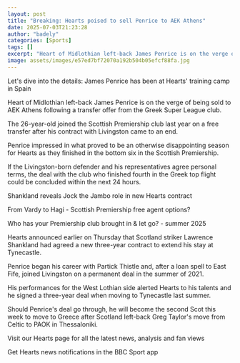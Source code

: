 ```yaml
---
layout: post
title: "Breaking: Hearts poised to sell Penrice to AEK Athens"
date: 2025-07-03T21:23:28
author: "badely"
categories: [Sports]
tags: []
excerpt: "Heart of Midlothian left-back James Penrice is on the verge of being sold to AEK Athens following a transfer offer from the Greek Super League club."
image: assets/images/e57ed7bf72070a192b504b05efcf88fa.jpg
---
```


Let's dive into the details: James Penrice has been at Hearts' training camp in Spain

Heart of Midlothian left-back James Penrice is on the verge of being sold to AEK Athens following a transfer offer from the Greek Super League club.

The 26-year-old joined the Scottish Premiership club last year on a free transfer after his contract with Livingston came to an end.

Penrice impressed in what proved to be an otherwise disappointing season for Hearts as they finished in the bottom six in the Scottish Premiership.

If the Livingston-born defender and his representatives agree personal terms, the deal with the club who finished fourth in the Greek top flight could be concluded within the next 24 hours.

Shankland reveals Jock the Jambo role in new Hearts contract

From Vardy to Hagi - Scottish Premiership free agent options?

Who has your Premiership club brought in & let go? - summer 2025

Hearts announced earlier on Thursday that Scotland striker Lawrence Shankland had agreed a new three-year contract to extend his stay at Tynecastle.

Penrice began his career with Partick Thistle and, after a loan spell to East Fife, joined Livingston on a permanent deal in the summer of 2021.

His performances for the West Lothian side alerted Hearts to his talents and he signed a three-year deal when moving to Tynecastle last summer.

Should Penrice's deal go through, he will become the second Scot this week to move to Greece after Scotland left-back Greg Taylor's move from Celtic to PAOK in Thessaloniki.

Visit our Hearts page for all the latest news, analysis and fan views

Get Hearts news notifications in the BBC Sport app

